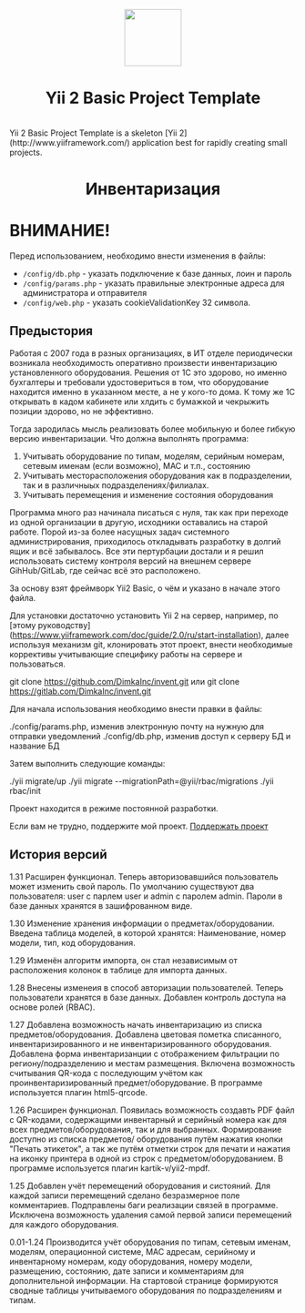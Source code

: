 <p align="center">
    <a href="https://github.com/yiisoft" target="_blank">
        <img src="https://avatars0.githubusercontent.com/u/993323" height="100px">
    </a>
    <h1 align="center">Yii 2 Basic Project Template</h1>
    <br>
    Yii 2 Basic Project Template is a skeleton [Yii 2](http://www.yiiframework.com/) application best for rapidly creating small projects.
</p>

<h1 align="center">Инвентаризация</h1>

<h1>ВНИМАНИЕ!</h1>
<p>Перед использованием, необходимо внести изменения в файлы:</p>
<ul>
    <li><code>/config/db.php</code> - указать подключение к базе данных, лоин и пароль</li>
    <li><code>/config/params.php</code> - указать правильные электронные адреса для администратора и отправителя</li>
    <li><code>/config/web.php</code> - указать cookieValidationKey 32 символа.
</ul>

Предыстория
-----------

Работая с 2007 года в разных организациях, в ИТ отделе периодически возникала необходимость оперативно произвести
инвентаризацию установленного оборудования. Решения от 1С это здорово, но именно бухгалтеры и требовали
удостовериться в том, что оборудование находится именно в указанном месте, а не у кого-то дома. К тому же
1С открывать в кадом кабинете или хлдить с бумажкой и чекрыжить позиции здорово, но не эффективно.

Тогда зародилась мысль реализовать более мобильную и более гибкую версию инвентаризации.
Что должна выполнять программа:
1. Учитывать оборудование по типам, моделям, серийным номерам, сетевым именам (если возможно), MAC и т.п., состоянию
2. Учитывать месторасположения оборудования как в подразделении, так и в различныых подразделениях/филиалах.
3. Учитывать перемещения и изменение состояния оборудования

Программа много раз начинала писаться с нуля, так как при переходе из одной организации в другую, исходники
оставались на старой работе. Порой из-за более насущных задач системного администрирования, приходилось откладывать
разработку в долгий ящик и всё забывалось. Все эти пертурбации достали и я решил использовать систему контроля
версий на внешнем сервере GihHub/GitLab, где сейчас всё это расположено.

За основу взят фреймворк Yii2 Basic, о чём и указано в начале этого файла.

Для установки достаточно установить Yii 2 на сервер, например, по [этому руководству] (https://www.yiiframework.com/doc/guide/2.0/ru/start-installation), далее
используя механизм git, клонировать этот проект, внести необходимые коррективы учитывающие специфику работы на
сервере и пользоваться.

git clone https://github.com/DimkaInc/invent.git
или
git clone https://gitlab.com/DimkaInc/invent.git

Для начала использования необходимо внести правки в файлы:

./config/params.php, изменив электронную почту на нужную для отправки уведомлений
./config/db.php, изменив доступ к серверу БД и название БД

Затем выполнить следующие команды:

./yii migrate/up
./yii migrate --migrationPath=@yii/rbac/migrations
./yii rbac/init

Проект находится в режиме постоянной разработки.

Если вам не трудно, поддержите мой проект.
<a href="https://promo-money.ru/quickpay/shop-widget?writer=seller&targets=%D0%9F%D0%BE%D0%B4%D0%B4%D0%B5%D1%80%D0%B6%D0%B0%D1%82%D1%8C%20%D0%BF%D1%80%D0%BE%D0%B5%D0%BA%D1%82&targets-hint=&default-sum=300&button-text=14&payment-type-choice=on&mobile-payment-type-choice=on&hint=&successURL=https%3A%2F%2Fgithub.com%2FDimkaInc&quickpay=shop&account=41001153778587" target="blank">Поддержать проект</a>


История версий
--------------

1.31 Расширен функционал. Теперь авторизовавшийся пользователь может изменить свой пароль. По умолчанию существуют
два пользователя: user с парлем user и admin с паролем admin. Пароли в базе данных хранятся в зашифрованном виде.

1.30 Изменение хранения информации о предметах/оборудовании. Введена таблица моделей, в которой хранятся: Наименование,
номер модели, тип, код оборудования.

1.29 Изменён алгоритм импорта, он стал независимым от расположения колонок в таблице для импорта данных.

1.28 Внесены изменеия в способ авторизации пользователей. Теперь пользователи хранятся в базе данных. Добавлен
контроль доступа на основе ролей (RBAC).

1.27 Добавлена возможность начать инвентаризацию из списка предметов/оборудования. Добавлена цветовая пометка
списанного, инвентаризированного и не инвентаризированного оборудования. Добавлена форма инвентаризанции с
отображением фильтрации по региону/подразделению и местам размещения. Включена возможность считывания QR-кода
с последующим учётом как проинвентаризированный предмет/оборудование.
В программе используется плагин html5-qrcode.

1.26 Расширен функционал. Появилась возможность создавть PDF файл с QR-кодами, содержащими инвентарный и серийный
номера как для всех предметов/оборудования, так и для выбранных. Формирование доступно из списка предметов/
оборудования путём нажатия кнопки "Печать этикеток", а так же путём отметки строк для печати и нажатия на иконку
принтера в одной из строк с предметом/оборудованием.
В программе используется плагин kartik-v/yii2-mpdf.

1.25 Добавлен учёт перемещений оборудования и систояний. Для каждой записи перемещений сделано безразмерное
поле комментариев. Подправлены баги реализации связей в программе. Исключена возможность удаления самой
первой записи перемещений для каждого оборудования.

0.01-1.24 Производится учёт оборудования по типам, сетевым именам, моделям, операционной системе, MAC адресам, серийному
и инвентарному номерам, коду оборудования, номеру модели, размещению, состоянию, дате записи и комментариям для
дополнительной информации. На стартовой странице формируются сводные таблицы учитываемого оборудования по
подразделениям и типам.
